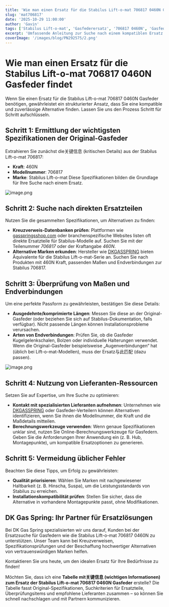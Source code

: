 ```yaml
---
title: 'Wie man einen Ersatz für die Stabilus Lift-o-mat 706817 0460N Gasfeder findet'
slug: 'mat706817'
date: '2025-10-29 11:00:00'
author: 'Gavin'
tags: ['Stabilus Lift-o-mat', 'Gasfederersatz', '706817 0460N', 'Gasfederspezifikationen', 'DKGASSPRING', 'Kreuzverweis']
excerpt: 'Umfassende Anleitung zur Suche nach einem kompatiblen Ersatz für die Stabilus Lift-o-mat 706817 0460N Gasfeder, mit Informationen zu wichtigen Spezifikationen, der Suche nach Alternativen, der Überprüfung von Maßen, der Beratung bei Lieferanten und der Vermeidung üblicher Fehler.'
coverImage: '/images/blog/PN292575/2.png'
---
```



# Wie man einen Ersatz für die Stabilus Lift-o-mat 706817 0460N Gasfeder findet

Wenn Sie einen Ersatz für die Stabilus Lift-o-mat 706817 0460N Gasfeder benötigen, gewährleistet ein strukturierter Ansatz, dass Sie eine kompatible und zuverlässige Alternative finden. Lassen Sie uns den Prozess Schritt für Schritt aufschlüsseln.

## Schritt 1: Ermittlung der wichtigsten Spezifikationen der Original-Gasfeder

Extrahieren Sie zunächst die关键信息 (kritischen Details) aus der Stabilus Lift-o-mat 706817:

- **Kraft**: 460N
- **Modellnummer**: 706817
- **Marke**: Stabilus Lift-o-mat
Diese Spezifikationen bilden die Grundlage für Ihre Suche nach einem Ersatz.

![image.png](attachment:9c9177bb-dc28-4294-85f4-7e5ef04d14e3:image.png)

## Schritt 2: Suche nach direkten Ersatzteilen

Nutzen Sie die gesammelten Spezifikationen, um Alternativen zu finden:

- **Kreuzverweis-Datenbanken prüfen**: Plattformen wie [gasspringsshop.com](http://gasspringsshop.com/) oder branchenspezifische Websites listen oft direkte Ersatzteile für Stabilus-Modelle auf. Suchen Sie mit der Teilenummer *706817* oder der Kraftangabe *460N*.
- **Alternative Marken erkunden**: Hersteller wie [DKGASSPRING](https://dkgasspring.com/) bieten Äquivalente für die Stabilus Lift-o-mat-Serie an. Suchen Sie nach Produkten mit 460N Kraft, passenden Maßen und Endverbindungen zur Stabilus 706817.

## Schritt 3: Überprüfung von Maßen und Endverbindungen

Um eine perfekte Passform zu gewährleisten, bestätigen Sie diese Details:

- **Ausgedehnte/komprimierte Längen**: Messen Sie diese an der Original-Gasfeder (oder beziehen Sie sich auf Stabilus-Dokumentation, falls verfügbar). Nicht passende Längen können Installationsprobleme verursachen.
- **Arten von Endverbindungen**: Prüfen Sie, ob die Gasfeder Kugelgelenkschalen, Bolzen oder individuelle Halterungen verwendet. Wenn die Original-Gasfeder beispielsweise „Augenverbindungen“ hat (üblich bei Lift-o-mat-Modellen), muss der Ersatz与此匹配 (dazu passen).

![image.png](attachment:67ed5067-2c07-4a45-acca-3df0d737a0f4:image.png)

## Schritt 4: Nutzung von Lieferanten-Ressourcen

Setzen Sie auf Expertise, um Ihre Suche zu optimieren:

- **Kontakt mit spezialisierten Lieferanten aufnehmen**: Unternehmen wie [DKGASSPRING](https://dkgasspring.com/) oder Gasfeder-Verteilern können Alternativen identifizieren, wenn Sie ihnen die Modellnummer, die Kraft und die Maßdetails mitteilen.
- **Berechnungswerkzeuge verwenden**: Wenn genaue Spezifikationen unklar sind, nutzen Sie Online-Berechnungswerkzeuge für Gasfedern. Geben Sie die Anforderungen Ihrer Anwendung ein (z. B. Hub, Montagepunkte), um kompatible Ersatzoptionen zu generieren.

## Schritt 5: Vermeidung üblicher Fehler

Beachten Sie diese Tipps, um Erfolg zu gewährleisten:

- **Qualität priorisieren**: Wählen Sie Marken mit nachgewiesener Haltbarkeit (z. B. Hinscha, Suspa), um die Leistungsstandards von Stabilus zu erreichen.
- **Installationskompatibilität prüfen**: Stellen Sie sicher, dass die Alternative in vorhandene Montagepunkte passt, ohne Modifikationen.

## DK Gas Spring: Ihr Partner für Ersatzlösungen

Bei DK Gas Spring spezialisierten wir uns darauf, Kunden bei der Ersatzsuche für Gasfedern wie die Stabilus Lift-o-mat 706817 0460N zu unterstützen. Unser Team kann bei Kreuzverweisen, Spezifikationsprüfungen und der Beschaffung hochwertiger Alternativen von vertrauenswürdigen Marken helfen.

Kontaktieren Sie uns heute, um den idealen Ersatz für Ihre Bedürfnisse zu finden!


Möchten Sie, dass ich eine **Tabelle mit关键信息 (wichtigen Informationen) zum Ersatz der Stabilus Lift-o-mat 706817 0460N Gasfeder** erstelle? Die Tabelle fasst Original-Spezifikationen, Suchkriterien für Ersatzteile, Überprüfungsitems und empfohlene Lieferanten zusammen – so können Sie schnell nachschlagen und mit Partnern kommunizieren.
